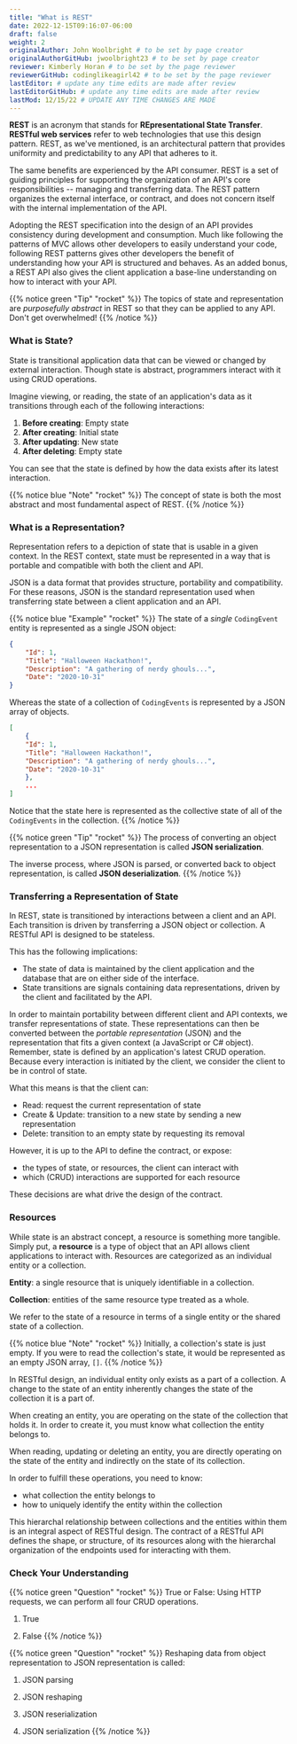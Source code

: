 ```yaml
---
title: "What is REST"
date: 2022-12-15T09:16:07-06:00
draft: false
weight: 2
originalAuthor: John Woolbright # to be set by page creator
originalAuthorGitHub: jwoolbright23 # to be set by page creator
reviewer: Kimberly Horan # to be set by the page reviewer
reviewerGitHub: codinglikeagirl42 # to be set by the page reviewer
lastEditor: # update any time edits are made after review
lastEditorGitHub: # update any time edits are made after review
lastMod: 12/15/22 # UPDATE ANY TIME CHANGES ARE MADE
---
```


**REST** is an acronym that stands for **REpresentational State Transfer**. **RESTful web services** refer to web technologies that use
this design pattern. REST, as we've mentioned, is an architectural pattern that provides uniformity and predictability to any API 
that adheres to it. 

The same benefits are experienced by the API consumer. REST is a set of guiding principles for supporting 
the organization of an API's core responsibilities -- managing and transferring data. The REST pattern organizes the external 
interface, or contract, and does not concern itself with the internal implementation of the API.

Adopting the REST specification into the design of an API provides consistency during development and consumption. Much like 
following the patterns of MVC allows other developers to easily understand your code, following REST patterns gives other developers 
the benefit of understanding how your API is structured and behaves. As an added bonus, a REST API also gives the client application 
a base-line understanding on how to interact with your API.

{{% notice green "Tip" "rocket" %}}
The topics of state and representation are *purposefully abstract* in REST so that they can be applied to any API. Don't get overwhelmed!
{{% /notice %}}
   
### What is State?

State is transitional application data that can be viewed or changed by external interaction. Though state is abstract, programmers interact with it using CRUD operations. 

Imagine viewing, or reading, the state of an application's data as it transitions through each of the following interactions:

1. **Before creating**: Empty state
2. **After creating**: Initial state
3. **After updating**: New state
4. **After deleting**: Empty state

You can see that the state is defined by how the data exists after its latest interaction. 

{{% notice blue "Note" "rocket" %}}
The concept of state is both the most abstract and most fundamental aspect of REST. 
{{% /notice %}}

### What is a Representation?

Representation refers to a depiction of state that is usable in a given context. In the REST context, state must be 
represented in a way that is portable and compatible with both the client and API. 

JSON is a data format that provides structure, portability and compatibility. For these reasons, JSON is the standard representation used when transferring state between a client application and an API. 

{{% notice blue "Example" "rocket" %}}
The state of a *single* ``CodingEvent`` entity is represented as a single JSON object:

```json {linenos=table}
{
    "Id": 1,
    "Title": "Halloween Hackathon!",
    "Description": "A gathering of nerdy ghouls...",
    "Date": "2020-10-31"
}
```

Whereas the state of a collection of `CodingEvents` is represented by a JSON array of objects.

```json {linenos=table}
[
    {
    "Id": 1,
    "Title": "Halloween Hackathon!",
    "Description": "A gathering of nerdy ghouls...",
    "Date": "2020-10-31"
    },
    ...
]
```

Notice that the state here is represented as the collective state of all of the ``CodingEvents`` in the collection.
{{% /notice %}}

<!-- TODO: add correct link here when available .. index:: ! JSON serialization, ! JSON deserialization
-->

{{% notice green "Tip" "rocket" %}}
The process of converting an object representation to a JSON representation is called **JSON serialization**.

The inverse process, where JSON is parsed, or converted back to object representation, is called **JSON deserialization**.
{{% /notice %}}

### Transferring a Representation of State

In REST, state is transitioned by interactions between a client and an API. Each transition is driven by transferring a JSON object or collection. A RESTful API is designed to be stateless. 

This has the following implications:

- The state of data is maintained by the client application and the database that are on either side of the interface. 
- State transitions are signals containing data representations, driven by the client and facilitated by the API.

In order to maintain portability between different client and API contexts, we transfer representations of state. These representations can then be converted between the *portable representation* (JSON) and the representation that fits a given context (a JavaScript or C# object). Remember, state is defined by an application's latest CRUD operation. Because every interaction is initiated by the client, we consider the client to be in control of state.

What this means is that the client can:

- Read: request the current representation of state
- Create & Update: transition to a new state by sending a new representation
- Delete: transition to an empty state by requesting its removal

However, it is up to the API to define the contract, or expose:

- the types of state, or resources, the client can interact with
- which (CRUD) interactions are supported for each resource 

These decisions are what drive the design of the contract. 

<!-- TODO: add correct link here when available: .. index:: ! resource, ! resource entity, ! resource collection
  -->
   
### Resources

While state is an abstract concept, a resource is something more tangible. Simply put, a **resource** is a type of object that an API allows 
client applications to interact with. Resources are categorized as an individual entity or a collection.

**Entity**: a single resource that is uniquely identifiable in a collection.

**Collection**: entities of the same resource type treated as a whole.

We refer to the state of a resource in terms of a single entity or the shared state of a collection.

{{% notice blue "Note" "rocket" %}}
Initially, a collection's state is just empty. If you were to read the collection's state, it would be represented as an empty JSON array, ``[]``.
{{% /notice %}}
   
In RESTful design, an individual entity only exists as a part of a collection. A change to the state of an entity inherently changes the state of the collection it is a part of.

When creating an entity, you are operating on the state of the collection that holds it. In order to create it, you must know what collection the entity belongs to.

When reading, updating or deleting an entity, you are directly operating on the state of the entity and indirectly on the state of its collection.

In order to fulfill these operations, you need to know:

- what collection the entity belongs to
- how to uniquely identify the entity within the collection

This hierarchal relationship between collections and the entities within them is an integral aspect of RESTful design. The contract of a RESTful API 
defines the shape, or structure, of its resources along with the hierarchal organization of the endpoints used for interacting with them.

### Check Your Understanding

{{% notice green "Question" "rocket" %}}
True or False: Using HTTP requests, we can perform all four CRUD operations.

1. True

1. False
{{% /notice %}}

<!-- {{% expand "Check your solution" %}}
`a.` True! REST API design relies on HTTP request types to perform CRUD operations on application data
{{% /expand %}} -->

{{% notice green "Question" "rocket" %}}
Reshaping data from object representation to JSON representation is called:

1. JSON parsing

1. JSON reshaping 

1. JSON reserialization

1. JSON serialization
{{% /notice %}}

<!-- {{% expand "Check your solution" %}}
`d.` JSON serialization
{{% /expand %}} -->

